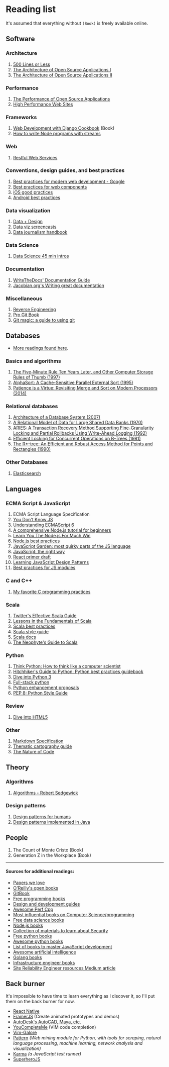 # Reading list

It's assumed that everything without `(Book)` is freely available online.

## Software

### Architecture

1. [500 Lines or Less](http://aosabook.org/en/index.html)
2. [The Architecture of Open Source Applications I](http://aosabook.org/en/index.html)
3. [The Architecture of Open Source Applications II](http://aosabook.org/en/index.html)

### Performance

1. [The Performance of Open Source Applications](http://aosabook.org/en/index.html)
2. [High Performance Web Sites](https://www.amazon.com/gp/product/0596529309/)

### Frameworks

1. [Web Development with Django Cookbook](https://www.amazon.com/gp/product/1785886770/) (Book)
2. [How to write Node programs with streams](https://github.com/substack/stream-handbook)

### Web

1. [Restful Web Services](http://restfulwebapis.org/rws.html)

### Conventions, design guides, and best practices

1. [Best practices for modern web development - Google](https://github.com/google/WebFundamentals/)
2. [Best practices for web components](https://github.com/webcomponents/webcomponents.github.io)
3. [iOS good practices](https://github.com/futurice/ios-good-practices)
4. [Android best practices](https://github.com/futurice/android-best-practices)

### Data visualization

1. [Data + Design](https://github.com/infoactive/data-design/)
2. [Data viz screencasts](https://github.com/curran/screencasts/)
3. [Data journalism handbook](http://datajournalismhandbook.org/1.0/en/)

### Data Science

1. [Data Science 45 min intros](https://github.com/DrSkippy/Data-Science-45min-Intros)

### Documentation

1. [WriteTheDocs' Documentation Guide](https://github.com/writethedocs/docs/)
2. [Jacobian.org's Writing great documentation](https://jacobian.org/writing/great-documentation/)

### Miscellaneous

1. [Reverse Engineering](https://github.com/dennis714/RE-for-beginners)
2. [Pro Git Book](https://github.com/progit/progit)
3. [Git magic: a guide to using git](https://github.com/blynn/gitmagic)

## Databases

* [More readings found here](https://github.com/rxin/db-readings).

### Basics and algorithms

1. [The Five-Minute Rule Ten Years Later, and Other Computer Storage Rules of Thumb (1997)](http://research.microsoft.com/en-us/um/people/gray/5_min_rule_sigmod.pdf)
2. [AlphaSort: A Cache-Sensitive Parallel External Sort (1995)](http://research.microsoft.com/en-us/um/people/gray/papers/AlphaSortSigmod.pdf)
3. [Patience is a Virtue: Revisiting Merge and Sort on Modern Processors (2014)](http://research.microsoft.com/pubs/209622/patsort-sigmod14.pdf)

### Relational databases

1. [Architecture of a Database System (2007)](http://db.cs.berkeley.edu/papers/fntdb07-architecture.pdf)
2. [A Relational Model of Data for Large Shared Data Banks (1970)](http://www.cs.berkeley.edu/~rxin/db-papers/Relational-Model-Codd.pdf)
3. [ARIES: A Transaction Recovery Method Supporting Fine-Granularity Locking and Partial Rollbacks Using Write-Ahead Logging (1992)](http://www.cs.berkeley.edu/~rxin/db-papers/ARIES.pdf)
4. [Efficient Locking for Concurrent Operations on B-Trees (1981)](http://www.cs.berkeley.edu/~rxin/db-papers/B-tree.pdf)
5. [The R*-tree: An Efficient and Robust Access Method for Points and Rectangles (1990)](http://www.cs.berkeley.edu/~rxin/db-papers/R-tree.pdf)

### Other Databases

1. [Elasticsearch](https://www.elastic.co/guide/en/elasticsearch/guide/current/index.html)

## Languages

### ECMA Script & JavaScript

1. ECMA Script Language Specification
2. [You Don't Know JS](https://github.com/getify/You-Dont-Know-JS)
3. [Understanding ECMAScript 6](https://leanpub.com/understandinges6/read)
4. [A comprehensive Node.js tutorial for beginners](https://github.com/manuelkiessling/nodebeginner.org)
5. [Learn You The Node.js For Much Win](https://github.com/workshopper/learnyounode)
6. [Node.js best practices](https://github.com/alanjames1987/Node.js-Best-Practices)
7. [JavaScript Garden: most quirky parts of the JS language](https://github.com/BonsaiDen/JavaScript-Garden)
8. [JavaScript: the right way](https://github.com/braziljs/js-the-right-way)
9. [React primer draft](https://github.com/mikechau/react-primer-draft/)
10. [Learning JavaScript Design Patterns](https://addyosmani.com/resources/essentialjsdesignpatterns/book/)
11. [Best practices for JS modules](https://github.com/mattdesl/module-best-practices)

### C and C++

1. [My favorite C programming practices](https://github.com/mcinglis/c-style)

### Scala

1. [Twitter's Effective Scala Guide](https://github.com/twitter/effectivescala)
2. [Lessons in the Fundamentals of Scala](https://github.com/twitter/scala_school)
3. [Scala best practices](https://github.com/alexandru/scala-best-practices)
4. [Scala style guide](http://docs.scala-lang.org/style/)
5. [Scala docs](http://docs.scala-lang.org/)
6. [The Neophyte's Guide to Scala](http://danielwestheide.com/scala/neophytes.html)

### Python

1. [Think Python: How to think like a computer scientist](http://www.greenteapress.com/thinkpython/thinkpython.pdf)
2. [Hitchhiker's Guide to Python: Python best practices guidebook](https://github.com/kennethreitz/python-guide)
3. [Dive into Python 3](http://www.diveintopython3.net/)
4. [Full-stack python](https://github.com/mattmakai/fullstackpython.com)
5. [Python enhancement proposals](https://github.com/python/peps)
6. [PEP 8: Python Style Guide](https://www.python.org/dev/peps/pep-0008/)

### Review

1. [Dive into HTML5](https://github.com/diveintomark/diveintohtml5)

### Other

1. [Markdown Specification](https://github.com/jgm/CommonMark)
2. [Thematic cartography guide](https://github.com/axismaps/thematic-cartography)
3. [The Nature of Code](https://github.com/shiffman/The-Nature-of-Code)

## Theory

### Algorithms

1. [Algorithms - Robert Sedgewick](https://www.amazon.com/gp/product/032157351X/)

### Design patterns

1. [Design patterns for humans](https://github.com/kamranahmedse/design-patterns-for-humans)
2. [Design patterns implemented in Java](https://github.com/iluwatar/java-design-patterns)

## People

1. The Count of Monte Cristo (Book)
3. Generation Z in the Workplace (Book)

<hr>

#### Sources for additional readings:

* [Papers we love](https://github.com/papers-we-love/papers-we-love)
* [O'Reilly's open books](http://www.oreilly.com/openbook/)
* [GitBook](https://www.gitbook.com/explore)
* [Free programming books](https://github.com/vhf/free-programming-books)
* [Design and development guides](https://github.com/NARKOZ/guides)
* [Awesome Perf Cpp](https://github.com/fenbf/AwesomePerfCpp)
* [Most influential books on Computer Science/programming](https://github.com/chhantyal/influential-cs-books)
* [Free data science books](https://github.com/chaconnewu/free-data-science-books)
* [Node.js books](https://github.com/Pana/node-books)
* [Collection of materials to learn about Security](https://github.com/sbilly/awesome-security)
* [Free python books](https://github.com/revolunet/PythonBooks)
* [Awesome python books](https://github.com/Junnplus/awesome-python-books)
* [List of books to master JavaScript development](https://github.com/javascript-society/javascript-path)
* [Awesome artificial intelligence](https://github.com/owainlewis/awesome-artificial-intelligence)
* [Golang books](https://github.com/dariubs/GoBooks)
* [Infrastructure engineer books](https://github.com/stack72/ops-books)
* [Site Reliability Engineer resources Medium article](https://medium.com/@tammybutow/graduating-from-bootcamp-and-interested-in-becoming-a-site-reliability-engineer-b69a38ce858b#.nwqhmn2p0)

## Back burner

It's impossible to have time to learn everything as I discover it, so I'll put them on the back burner for now.

- [React Native](https://facebook.github.io/react-native/docs/getting-started.html#content)
- [FramerJS](http://framerjs.com/) (Create animated prototypes and demos)
- [AutoDesk's AutoCAD, Maya, etc.](http://au.autodesk.com/au-online/overview?mktvar004=661084&internalc=true)
- [YouCompleteMe](https://github.com/Valloric/YouCompleteMe) (VIM code completion)
- [Vim-Galore](https://github.com/mhinz/vim-galore)
- [Pattern](https://github.com/clips/pattern) *(Web mining module for Python, with tools for scraping, natural language processing, machine learning, network analysis and visualization)*
- [Karma](https://karma-runner.github.io/0.13/index.html) *(a JavaScript test runner)*
- [SuperheroJS](http://superherojs.com/)